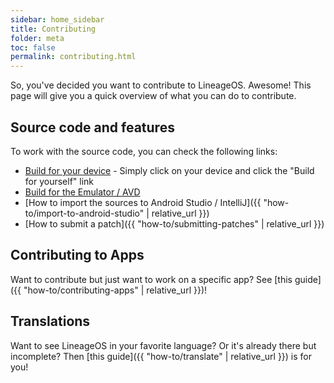 ```yaml
---
sidebar: home_sidebar
title: Contributing
folder: meta
toc: false
permalink: contributing.html
---
```


So, you've decided you want to contribute to LineageOS. Awesome! This page will give you a quick overview of what you can do to contribute.

## Source code and features

To work with the source code, you can check the following links:

- [Build for your device](/devices) - Simply click on your device and click the "Build for yourself" link
- [Build for the Emulator / AVD](emulator.html)
- [How to import the sources to Android Studio / IntelliJ]({{ "how-to/import-to-android-studio" | relative_url }})
- [How to submit a patch]({{ "how-to/submitting-patches" | relative_url }})

## Contributing to Apps

Want to contribute but just want to work on a specific app? See [this guide]({{ "how-to/contributing-apps" | relative_url }})!

## Translations

Want to see LineageOS in your favorite language? Or it's already there but incomplete? Then [this guide]({{ "how-to/translate" | relative_url }}) is for you!
